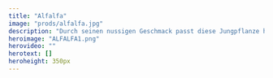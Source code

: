 ```yaml
---
title: "Alfalfa"
image: "prods/alfalfa.jpg"
description: "Durch seinen nussigen Geschmack passt diese Jungpflanze hervorragend zu herzhaften Gerichten und ist reich an Vitamin B, A und E sowie Eisen und anderen Mineralien."
heroimage: "ALFALFA1.png"
herovideo: ""
herotext: []
heroheight: 350px
---
```

